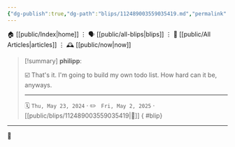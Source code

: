 ```yaml
---
{"dg-publish":true,"dg-path":"blips/112489003559035419.md","permalink":"/blips/112489003559035419/","title":"philipp on mastodon @ 2024-05-23"}
---
```



<div class="transclusion internal-embed is-loaded"><div class="markdown-embed">




🏠 [[public/Index\|home]]  ⋮ 🗣️ [[public/all-blips\|blips]] ⋮  📝 [[public/All Articles\|articles]]  ⋮ 🕰️ [[public/now\|now]]


</div></div>


> [!summary] **philipp**:
>
> ☑️ That's it. I'm going to build my own todo list. How hard can it be, anyways.
> - - -
>
> 🗓️ <code>Thu, May 23, 2024</code>  · ✏️ <code> Fri, May 2, 2025</code>  · [[public/blips/112489003559035419\|🔗]]
{ #blip}


- - -

 👾
